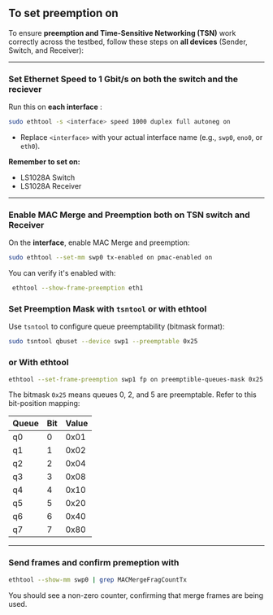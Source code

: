 
## To set preemption on

To ensure **preemption and Time-Sensitive Networking (TSN)** work correctly across the testbed, follow these steps on **all devices** (Sender, Switch, and Receiver):

---

### Set Ethernet Speed to 1 Gbit/s on both the switch and the reciever

Run this on **each interface** :

```bash
sudo ethtool -s <interface> speed 1000 duplex full autoneg on
```

* Replace `<interface>` with your actual interface name (e.g., `swp0`, `eno0`, or `eth0`).

 **Remember to set  on:**

* LS1028A Switch
* LS1028A Receiver 

---

### Enable MAC Merge and Preemption both on TSN switch and Receiver

On the **interface**, enable MAC Merge and preemption:

```bash
sudo ethtool --set-mm swp0 tx-enabled on pmac-enabled on
```


You can verify it's enabled with:

```bash
 ethtool --show-frame-preemption eth1
```

### Set Preemption Mask with `tsntool` or with ethtool

Use `tsntool` to configure queue preemptability (bitmask format):

```bash
sudo tsntool qbuset --device swp1 --preemptable 0x25
```
### or With ethtool
```bash
ethtool --set-frame-preemption swp1 fp on preemptible-queues-mask 0x25 min-fragsize 60
```
The bitmask `0x25` means queues 0, 2, and 5 are preemptable.
Refer to this bit-position mapping:


| Queue | Bit | Value |
| ----- | --- | ----- |
| q0    | 0   | 0x01  |
| q1    | 1   | 0x02  |
| q2    | 2   | 0x04  |
| q3    | 3   | 0x08  |
| q4    | 4   | 0x10  |
| q5    | 5   | 0x20  |
| q6    | 6   | 0x40  |
| q7    | 7   | 0x80  |

---

### Send frames and confirm  premeption with 

```bash
ethtool --show-mm swp0 | grep MACMergeFragCountTx
```
You should see a non-zero counter, confirming that merge frames are being used.


